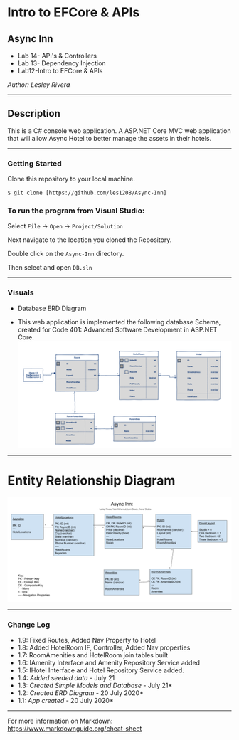 # Intro to EFCore & APIs
## Async Inn

- Lab 14- API's & Controllers
- Lab 13- Dependency Injection
- Lab12-Intro to EFCore & APIs

*Author: Lesley Rivera*

----

## Description

This is a C# console web application. A ASP.NET Core MVC web application that will allow Async Hotel to better manage the assets in their hotels.


---

### Getting Started
Clone this repository to your local machine.

```
$ git clone [https://github.com/les1208/Async-Inn]
```

### To run the program from Visual Studio:
Select ```File``` -> ```Open``` -> ```Project/Solution```

Next navigate to the location you cloned the Repository.

Double click on the ```Async-Inn``` directory.

Then select and open ```DB.sln```

---

### Visuals
- Database ERD Diagram
* This web application is implemented the following database Schema, created for Code 401: Advanced Software Development in ASP.NET Core.
![ERD](https://github.com/les1208/Async-Inn/blob/master/assets/AsyncInn2.png)
---

# Entity Relationship Diagram
![Image1](https://github.com/les1208/Async-Inn/blob/master/assets/%5BERD%5DAsyncInn.png)


---


### Change Log
- 1.9: Fixed Routes, Added Nav Property to Hotel
- 1.8: Added HotelRoom IF, Controller, Added Nav properties
- 1.7: RoomAmenities and HotelRoom join tables built
- 1.6: IAmenity Interface and Amenity Repository Service added
- 1.5: IHotel Interface and Hotel Repository Service added.
- 1.4: *Added seeded data* - July 21
- 1.3: *Created Simple Models and Database* - July 21*
- 1.2: *Created ERD Diagram* - 20 July 2020*
- 1.1: *App created* - 20 July 2020*


------------------------------
For more information on Markdown: https://www.markdownguide.org/cheat-sheet
